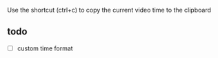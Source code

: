 
Use the shortcut (ctrl+c) to copy the current video time to the clipboard

## todo
- [ ] custom time format
